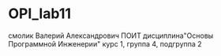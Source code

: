 # OPI_lab11
смолик
Валерий
Александрович
ПОИТ
дисциплина"Основы Программной Инженерии"
курс 1, группа 4, подгруппа 2
